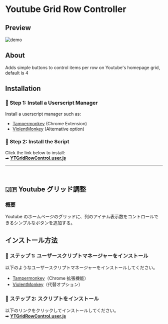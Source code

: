 # Youtube Grid Row Controller

## Preview

![demo](https://github.com/HageFX-78/YouTube-Grid-Row-Controller/blob/main/assets/demo.gif=384x216)

## About

Adds simple buttons to control items per row on Youtube's homepage grid, default is 4

## Installation

### 🔹 Step 1: Install a Userscript Manager

Install a userscript manager such as:

-   [Tampermonkey](https://www.tampermonkey.net/) (Chrome Extension)
-   [ViolentMonkey](https://violentmonkey.github.io/) (Alternative option)

### 🔹 Step 2: Install the Script

Click the link below to install:  
➡ **[YTGridRowControl.user.js](https://github.com/HageFX-78/YouTube-Grid-Row-Controller/raw/refs/heads/main/YTGridRowControl.user.js)**

---

<br>

## 🇯🇵 Youtube グリッド調整

### 概要

Youtube のホームページのグリッドに、列のアイテム表示数をコントロールできるシンプルなボタンを追加する。

## インストール方法

### 🔹 ステップ 1: ユーザースクリプトマネージャーをインストール

以下のようなユーザースクリプトマネージャーをインストールしてください。

-   [Tampermonkey](https://www.tampermonkey.net/)（Chrome 拡張機能）
-   [ViolentMonkey](https://violentmonkey.github.io/)（代替オプション）

### 🔹 ステップ 2: スクリプトをインストール

以下のリンクをクリックしてインストールしてください。  
➡ **[YTGridRowControl.user.js](https://github.com/HageFX-78/YouTube-Grid-Row-Controller/raw/refs/heads/main/YTGridRowControl.user.js)**
